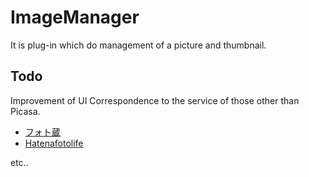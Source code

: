 # ImageManager

It is plug-in which do management of a picture and thumbnail.

## Todo

Improvement of UI
Correspondence to the service of those other than Picasa.

* [フォト蔵](http://photozou.jp/)
* [Hatenafotolife](http://f.hatena.ne.jp/)

etc..





